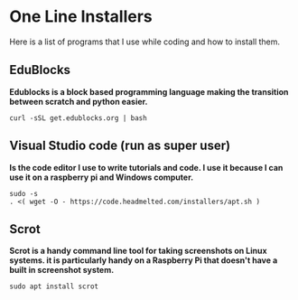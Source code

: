 # One Line Installers

Here is a list of programs that I use while coding and how to install them.

## EduBlocks
**Edublocks is a block based programming language making the transition between scratch and python easier.**

```
curl -sSL get.edublocks.org | bash
```

## Visual Studio code (run as super user)
**Is the code editor I use to write tutorials and code. I use it because I can use it on a raspberry pi and Windows computer.**

```
sudo -s
. <( wget -O - https://code.headmelted.com/installers/apt.sh )
```

## Scrot
**Scrot is a handy command line tool for taking screenshots on Linux systems. it is particularly handy on a Raspberry Pi that doesn't have a built in screenshot system.**

```
sudo apt install scrot
```
